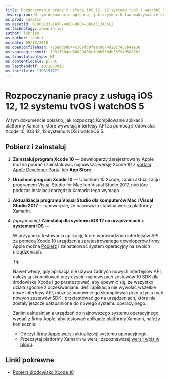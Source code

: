 ```yaml
---
title: Rozpoczynanie pracy z usługą iOS 12, 12 systemu tvOS i watchOS 5
description: W tym dokumencie opisano, jak uzyskać Ustaw maksymalnie kompilacji dla systemu iOS 12, 12 systemu tvOS i watchOS 5 aplikacji za pomocą platformy Xamarin. Omówiono w nim sposób pobierania Xcode 10 i zaktualizować program Visual Studio dla komputerów Mac i Visual Studio 2017.
ms.prod: xamarin
ms.assetid: 6C0F0133-1A5F-408B-8BCA-BDCA313A55C2
ms.technology: xamarin-ios
author: lobrien
ms.author: laobri
ms.date: 09/19/2018
ms.openlocfilehash: 77589d0d644c366fc0feacd874929c7456b4ae30
ms.sourcegitcommit: 79313604ed68829435cfdbb530db36794d50858f
ms.translationtype: MT
ms.contentlocale: pl-PL
ms.lasthandoff: 10/18/2018
ms.locfileid: "39615177"
---
```

# <a name="get-started-with-ios-12-tvos-12-and-watchos-5"></a>Rozpoczynanie pracy z usługą iOS 12, 12 systemu tvOS i watchOS 5

W tym dokumencie opisano, jak rozpocząć Kompilowanie aplikacji platformy Xamarin, które wywołują interfejsy API za pomocą środowiska Xcode 10, iOS 12, 12 systemu tvOS i watchOS 5.

## <a name="download-and-install"></a>Pobierz i zainstaluj

1. **Zainstaluj program Xcode 10** — deweloperzy zarejestrowany Apple można pobrać i zainstalować najnowszą wersję Xcode 10 z [portalu Apple Developer Portal](https://developer.apple.com/download/) lub **App Store**.

2. **Uruchom program Xcode 10** — Uruchom 10 Xcode, zanim aktualizacji i programem Visual Studio for Mac lub Visual Studio 2017, niektóre podczas instalacji narzędzia Xamarin tego wymaga.

3. **Aktualizacja programu Visual Studio dla komputerów Mac i Visual Studio 2017** — upewnij się, że najnowsza stabilna wersja platformy Xamarin.

4. _(opcjonalnie)_  **Zainstaluj dla systemu iOS 12 na urządzeniach z systemem iOS** —

   W przypadku testowania aplikacji, które wprowadzono interfejsów API za pomocą Xcode 10 urządzenia zarejestrowanego deweloperów firmy Apple można [Pobierz](https://developer.apple.com/download) i zainstalować system operacyjny na swoich urządzeniach.

   > [!TIP]
   > Nawet wtedy, gdy aplikacja nie używa żadnych nowych interfejsów API, należy ją skompilować przy użyciu najnowszych zestawów 10 SDK dla środowiska Xcode i go przetestować, aby upewnić się, że wszystko działa zgodnie z oczekiwaniami. Jeśli aplikacja nie wywołać wszelkie nowe interfejsy API, możesz ponownie go skompilować przy użyciu tych nowych zestawów SDK i przetestować go na urządzeniach, które nie zostały jeszcze uaktualnione do nowego systemu operacyjnego.
   >
   > Zanim uaktualniania urządzeń do najnowszego systemu operacyjnego wydań z firmy Apple, aby testować aplikacje platformy Xamarin, należy koniecznie:
   >
   > - Odczyt [firmy Apple wersji](https://developer.apple.com/download/) aktualizacji systemu operacyjnego.
   > - Przeczytaj platformy Xamarin w wersji zapoznawczej [wersji wpis w blogu](https://releases.xamarin.com/preview-release-xcode-10-beta-6/).

## <a name="related-links"></a>Linki pokrewne

- [Pobierz środowisko Xcode 10](https://developer.apple.com/download/)
